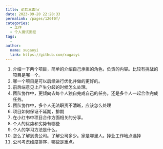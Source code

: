 ```yaml
---
title: 诺瓦三面hr
date: 2023-09-20 22:28:33
permalink: /pages/120f0f/
categories:
  - 工作
  - 个人面试面经
tags:
  - 
author: 
  name: xugaoyi
  link: https://github.com/xugaoyi
---
```

1. 介绍一下两个项目，简单的介绍自己承担的角色，负责的内容。比较有挑战的项目是哪一个。
2. 哪一个项目是可以后续进行优化并做的更好的。
3. 前后端意见上产生分歧的时候怎么处理。
4. 团队协作中，更倾向去每个人独自完成自己的任务，还是多个人一起合作完成任务。
5. 团队协作中，多个人无法职责不清晰，应该怎么处理
6. 项目如何保证不延期，排期
7. 在小红书中项目合作方面相关的分享。
8. 个人的优势和劣势有哪些
9. 个人的学习方法是什么。
10. 怎么了解到贵公司。了解公司多少。家是哪里人。择业工作地点选择
11. 公司考虑维度排序，哪些是重点。